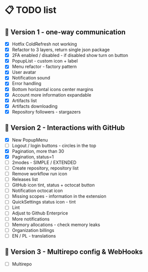 # 📋 TODO list

## 🚀 Version 1 - one-way communication

- [x] Hotfix ColdRefresh not working
- [x] Refactor to 3 layers, return single json package
- [x] 2FA enabled / disabled - if disabled show turn on button
- [x] PopupList - custom icon + label
- [x] Menu refactor - factory pattern
- [x] User avatar
- [x] Notification sound
- [x] Error handling
- [x] Bottom horizontal icons center margins
- [x] Account more information expandable
- [x] Artifacts list
- [x] Artifacts downloading
- [x] Repository followers - stargazers

## 🌟 Version 2 - Interactions with GitHub
- [x] New PopupMenu
- [ ] Logout / login buttons - circles in the top
- [x] Pagination, more than 30
- [x] Pagination, status=1
- [ ] 2modes - SIMPLE / EXTENDED
- [ ] Create repository, repository list
- [ ] Remove workflow run icon
- [ ] Releases list
- [ ] GitHub icon tint, status + octocat button
- [ ] Notification octocat icon
- [ ] Missing scopes - information in the extension
- [ ] QuickSettings status icon - tint
- [ ] Lint
- [ ] Adjust to Github Enterprice
- [ ] More notifications
- [ ] Memory allocations - check memory leaks
- [ ] Organization billings
- [ ] EN / PL - translations

## 🎯 Version 3 - Multirepo config & WebHooks

- [ ] Multirepo
